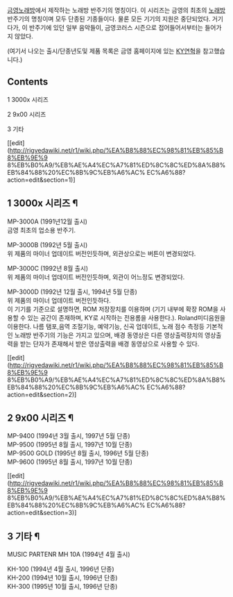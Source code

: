 [금영노래방](%EA%B8%88%EC%98%81%EB%85%B8%EB%9E%98%EB%B0%A9.md)에서 제작하는 노래방 반주기의
명칭이다. 이 시리즈는 금영의 최초의 [노래방](%EB%85%B8%EB%9E%98%EB%B0%A9.md) 반주기의 명칭이며 모두 단종된
기종들이다. 물론 모든 기기의 지원은 중단되었다. 거기다가, 이 반주기에 있던 일부 음악들이, 금영코러스 시즌으로 접어들어서부터는 들어가지
않았다.

(여기서 나오는 출시/단종년도및 제품 목록은 금영 홈페이지에 있는
[KY연혁](http://www.kumyoung.net/company/pop_kyhistory.asp)을 참고했습니다.)

## Contents

    

1 3000x 시리즈

2 9x00 시리즈

3 기타

[[edit](http://rigvedawiki.net/r1/wiki.php/%EA%B8%88%EC%98%81%EB%85%B8%EB%9E%9
8%EB%B0%A9/%EB%AE%A4%EC%A7%81%ED%8C%8C%ED%8A%B8%EB%84%88%20%EC%8B%9C%EB%A6%AC%
EC%A6%88?action=edit&section=1)]

## 1 3000x 시리즈 ¶

MP-3000A (1991년12월 출시)  
금영 최초의 업소용 반주기.

  

MP-3000B (1992년 5월 출시)  
위 제품의 마이너 업데이트 버전인듯하며, 외관상으로는 버튼이 변경되었다.

  

MP-3000C (1992년 8월 출시)  
위 제품의 마이너 업데이트 버전인듯하며, 외관이 어느정도 변경되었다.

  

MP-3000D (1992년 12월 출시, 1994년 5월 단종)  
위 제품의 마이너 업데이트 버전인듯하다.  
이 기기를 기준으로 설명하면, ROM 저장장치를 이용하며 (기기 내부에 확장 ROM을 사용할 수 있는 공간이 존재하며, KY로 시작하는
전용롬을 사용한다.). Roland미디음원을 이용한다. 나름 탬포,음역 조절기능, 예약기능, 신곡 업데이트, 노래 점수 측정등 기본적인
노래방 반주기의 기능은 가지고 있으며, 배경 동영상은 다른 영상출력장치의 영상출력을 받는 단자가 존재해서 받은 영상출력을 배경 동영상으로
사용할 수 있다.

[[edit](http://rigvedawiki.net/r1/wiki.php/%EA%B8%88%EC%98%81%EB%85%B8%EB%9E%9
8%EB%B0%A9/%EB%AE%A4%EC%A7%81%ED%8C%8C%ED%8A%B8%EB%84%88%20%EC%8B%9C%EB%A6%AC%
EC%A6%88?action=edit&section=2)]

## 2 9x00 시리즈 ¶

MP-9400 (1994년 3월 출시, 1997년 5월 단종)  
MP-9500 (1995년 8월 출시, 1997년 10월 단종)  
MP-9500 GOLD (1995년 8월 출시, 1996년 5월 단종)  
MP-9600 (1995년 8월 출시, 1997년 10월 단종)

[[edit](http://rigvedawiki.net/r1/wiki.php/%EA%B8%88%EC%98%81%EB%85%B8%EB%9E%9
8%EB%B0%A9/%EB%AE%A4%EC%A7%81%ED%8C%8C%ED%8A%B8%EB%84%88%20%EC%8B%9C%EB%A6%AC%
EC%A6%88?action=edit&section=3)]

## 3 기타 ¶

MUSIC PARTENR MH 10A (1994년 4월 출시)

  

KH-100 (1994년 4월 출시, 1996년 단종)  
KH-200 (1994년 10월 출시, 1996년 단종)  
KH-300 (1995년 10월 출시, 1996년 단종)

